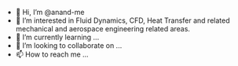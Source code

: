 - 👋 Hi, I’m @anand-me
- 👀 I’m interested in Fluid Dynamics, CFD, Heat Transfer and related mechanical and aerospace engineering related areas.
- 🌱 I’m currently learning ...
- 💞️ I’m looking to collaborate on ...
- 📫 How to reach me ...

<!---
anand-me/anand-me is a ✨ special ✨ repository because its `README.md` (this file) appears on your GitHub profile.
You can click the Preview link to take a look at your changes.
--->
